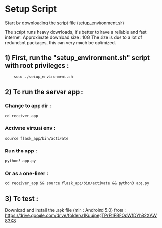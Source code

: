 # Setup Script

  Start by downloading the script file (setup_environment.sh)
  
  The script runs heavy downloads, it's better to have a reliable and fast internet.
  Approximate download size : 10G
  The size is due to a lot of redundant packages, this can very much be optimized.

## 1) First, run the "setup_environment.sh" script with root privileges : 
  		sudo ./setup_environment.sh


## 2) To run the server app :
### Change to app dir : 
	cd receiver_app
### Activate virtual env :
	source flask_app/bin/activate
### Run the app :
	python3 app.py

### Or as a one-liner :	
	cd receiver_app && source flask_app/bin/activate && python3 app.py


## 3) To test :
Download and install the .apk file (min : Androind 5.0) from :  
https://drive.google.com/drive/folders/1KuuipegTPrFtlFBROpWfDYh82XAW83X8
